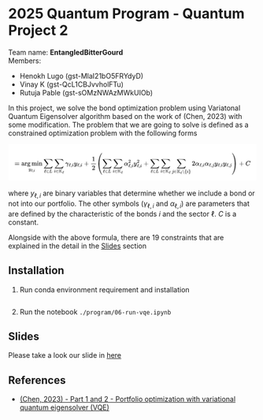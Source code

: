 # 2025 Quantum Program - Quantum Project 2

Team name: **EntangledBitterGourd**      
Members:
- Henokh Lugo (gst-MlaI21bO5FRYdyD)
- Vinay K (gst-QcL1CBJvvholFTu)
- Rutuja Pable (gst-sOMzNWAzMWkUIOb)


In this project, we solve the bond optimization problem
using Variatonal Quantum Eigensolver algorithm based on 
the work of (Chen, 2023) with some modification. 
The problem that we are going to solve is defined as 
a constrained optimization problem with the following forms

<img src="./images/01-problem-statement.png" width=600>

where $y_{\ell, i}$ are binary variables that determine
whether we include a bond or not into our portfolio.
The other symbols ($\gamma_{\ell, i}$ and $\alpha_{\ell, i}$) are parameters that are defined by the characteristic
of the bonds $i$ and the sector $\ell$. $C$ is a constant.

Alongside with the above formula, there are 19 constraints
that are explained in the detail in the [Slides](#slides) section 

## Installation

1. Run conda environment requirement and installation
   ```

   ```

2. Run the notebook `./program/06-run-vqe.ipynb`


## Slides

Please take a look our slide in [here](https://docs.google.com/presentation/d/1bY7O3fusFT1GMOFGxjlAGDBic2viIeRAxoCRcGNsAhU/edit?usp=sharing)

## References

- [(Chen, 2023) - Part 1 and 2 - Portfolio optimization with variational quantum eigensolver (VQE)](https://eric08000800.medium.com/portfolio-optimization-with-variational-quantum-eigensolver-vqe-1-82fd17300b49)

